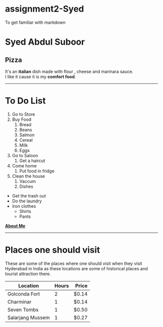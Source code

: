 # assignment2-Syed
To get familiar with markdown
# Syed Abdul Suboor
## Pizza

It's an **italian** dish made with flour , cheese and marinara sauce.<br>
I like it cause it is my **comfort food**.

---

# To Do List
1. Go to Store
2. Buy Food
    1. Bread
    2. Beans
    3. Salmon
    4. Cereal
    5. Milk
    6. Eggs
3. Go to Saloon
    1. Get a haircut
4. Come home
    1. Put food in fridge
5. Clean the house
    1. Vaccum
    2. Dishes

* Get the trash out
* Do the laundry
* Iron clothes
    * Shirts
    * Pants

**[About Me](AboutMe.md)**

---

# Places one should visit

These are some of the places where one should visit when they visit Hyderabad  in India as these locations are some of historical places and tourist attraction  there.

| Location | Hours | Price |
| --- | --- | ---:|
| Golconda Fort | 2 | $0.14 |
| Charminar | 1 | $0.14|
| Seven Tombs | 1 | $0.50|
| Salarjang Mussem | 1 | $0.27 |

